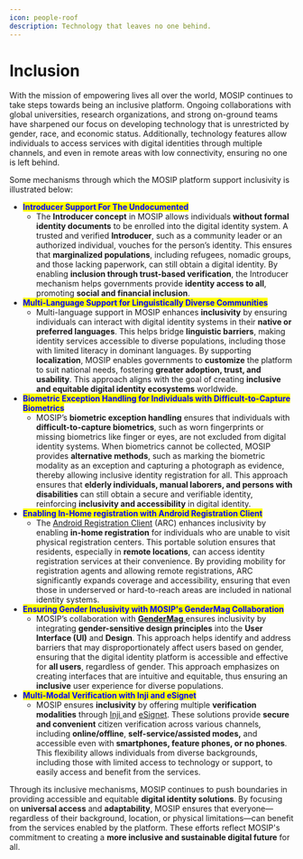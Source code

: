 ```yaml
---
icon: people-roof
description: Technology that leaves no one behind.
---
```


# Inclusion

With the mission of empowering lives all over the world, MOSIP continues to take steps towards being an inclusive platform. Ongoing collaborations with global universities, research organizations, and strong on-ground teams have sharpened our focus on developing technology that is unrestricted by gender, race, and economic status. Additionally, technology features allow individuals to access services with digital identities through multiple channels, and even in remote areas with low connectivity, ensuring no one is left behind.

Some mechanisms through which the MOSIP platform support inclusivity is illustrated below:

* <mark style="color:blue;">**Introducer Support For The Undocumented**</mark>
  * The **Introducer concept** in MOSIP allows individuals **without formal identity documents** to be enrolled into the digital identity system. A trusted and verified **Introducer**, such as a community leader or an authorized individual, vouches for the person’s identity. This ensures that **marginalized populations**, including refugees, nomadic groups, and those lacking paperwork, can still obtain a digital identity. By enabling **inclusion through trust-based verification**, the Introducer mechanism helps governments provide **identity access to all**, promoting **social and financial inclusion**.
* <mark style="color:blue;">**Multi-Language Support for Linguistically Diverse Communities**</mark>
  * Multi-language support in MOSIP enhances **inclusivity** by ensuring individuals can interact with digital identity systems in their **native or preferred languages**. This helps bridge **linguistic barriers**, making identity services accessible to diverse populations, including those with limited literacy in dominant languages. By supporting **localization**, MOSIP enables governments to **customize** the platform to suit national needs, fostering **greater adoption, trust, and usability**. This approach aligns with the goal of creating **inclusive and equitable digital identity ecosystems** worldwide.
* <mark style="color:blue;">**Biometric Exception Handling for Individuals with Difficult-to-Capture Biometrics**</mark>
  * MOSIP’s **biometric exception handling** ensures that individuals with **difficult-to-capture biometrics**, such as worn fingerprints or missing biometrics like finger or eyes, are not excluded from digital identity systems. When biometrics cannot be collected, MOSIP provides **alternative methods**, such as marking the biometric modality as an exception and capturing a photograph as evidence, thereby allowing inclusive identity registration for all. This approach ensures that **elderly individuals, manual laborers, and persons with disabilities** can still obtain a secure and verifiable identity, reinforcing **inclusivity and accessibility** in digital identity.
* <mark style="color:blue;">**Enabling In-Home registration with Android Registration Client**</mark>
  * The [Android Registration Client](https://docs.mosip.io/1.2.0/modules/android-registration-client) (ARC) enhances inclusivity by enabling **in-home registration** for individuals who are unable to visit physical registration centers. This portable solution ensures that residents, especially in **remote locations**, can access identity registration services at their convenience. By providing mobility for registration agents and allowing remote registrations, ARC significantly expands coverage and accessibility, ensuring that even those in underserved or hard-to-reach areas are included in national identity systems.
* <mark style="color:blue;">**Ensuring Gender Inclusivity with MOSIP's GenderMag Collaboration**</mark>
  * MOSIP’s collaboration with [**GenderMag** ](https://gendermag.org/)ensures inclusivity by integrating **gender-sensitive design principles** into the **User Interface (UI)** and **Design**. This approach helps identify and address barriers that may disproportionately affect users based on gender, ensuring that the digital identity platform is accessible and effective for **all users**, regardless of gender. This approach emphasizes on creating interfaces that are intuitive and equitable, thus ensuring an **inclusive** user experience for diverse populations.
* <mark style="color:blue;">**Multi-Modal Verification with Inji and eSignet**</mark>
  * MOSIP ensures **inclusivity** by offering multiple **verification modalities** through [Inji ](https://docs.inji.io/)and [eSignet](https://docs.esignet.io/). These solutions provide **secure and convenient** citizen verification across various channels, including **online/offline**, **self-service/assisted modes,** and accessible even with **smartphones, feature phones, or no phones**. This flexibility allows individuals from diverse backgrounds, including those with limited access to technology or support, to easily access and benefit from the services.&#x20;

Through its inclusive mechanisms, MOSIP continues to push boundaries in providing accessible and equitable **digital identity solutions**. By focusing on **universal access** and **adaptability**, MOSIP ensures that everyone—regardless of their background, location, or physical limitations—can benefit from the services enabled by the platform. These efforts reflect MOSIP's commitment to creating a **more inclusive and sustainable digital future** for all.

